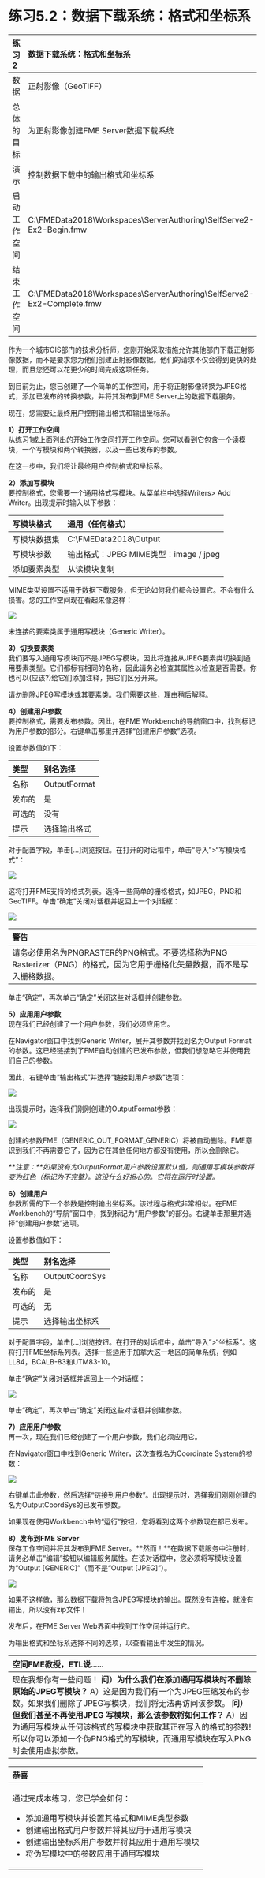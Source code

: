 # 练习5.2：数据下载系统：格式和坐标系

|  练习2 |  数据下载系统：格式和坐标系 |
| :--- | :--- |
| 数据 | 正射影像（GeoTIFF） |
| 总体的目标 | 为正射影像创建FME Server数据下载系统 |
| 演示 | 控制数据下载中的输出格式和坐标系 |
| 启动工作空间 | C:\FMEData2018\Workspaces\ServerAuthoring\SelfServe2-Ex2-Begin.fmw |
| 结束工作空间 | C:\FMEData2018\Workspaces\ServerAuthoring\SelfServe2-Ex2-Complete.fmw |

作为一个城市GIS部门的技术分析师，您刚开始采取措施允许其他部门下载正射影像数据，而不是要求您为他们创建正射影像数据。他们的请求不仅会得到更快的处理，而且您还可以花更少的时间完成这项任务。

到目前为止，您已创建了一个简单的工作空间，用于将正射影像转换为JPEG格式，添加已发布的转换参数，并将其发布到FME Server上的数据下载服务。

现在，您需要让最终用户控制输出格式和输出坐标系。

  
**1）打开工作空间**  
从练习1或上面列出的开始工作空间打开工作空间。您可以看到它包含一个读模块，一个写模块和两个转换器，以及一些已发布的参数。

在这一步中，我们将让最终用户控制格式和坐标系。

  
**2）添加写模块**  
要控制格式，您需要一个通用格式写模块。从菜单栏中选择Writers&gt; Add Writer。出现提示时输入以下参数：

| 写模块格式 | 通用（任何格式） |
| :--- | :--- |
| 写模块数据集 | C:\FMEData2018\Output |
| 写模块参数 | 输出格式：JPEG MIME类型：image / jpeg |
| 添加要素类型 | 从读模块复制 |

MIME类型设置不适用于数据下载服务，但无论如何我们都会设置它。不会有什么损害。您的工作空间现在看起来像这样：

[![](../.gitbook/assets/img5.206.ex2.addedwriter.png)](https://github.com/xuhengxx/FMETraining-1/tree/f1cdae5373cf9425ee2d148732792713c9043d44/ServerAuthoring5SelfServeParameters/Images/Img5.206.Ex2.AddedWriter.png)

未连接的要素类属于通用写模块（Generic Writer）。

  
**3）切换要素类**  
我们要写入通用写模块而不是JPEG写模块，因此将连接从JPEG要素类切换到通用要素类型。它们都标有相同的名称，因此请务必检查其属性以检查是否需要。你也可以\(应该?\)给它们添加注释，把它们区分开来。

请勿删除JPEG写模块或其要素类。我们需要这些，理由稍后解释。

  
**4）创建用户参数**  
要控制格式，需要发布参数。因此，在FME Workbench的导航窗口中，找到标记为用户参数的部分。右键单击那里并选择“创建用户参数”选项。

设置参数值如下：

| 类型 | 别名选择 |
| :--- | :--- |
| 名称 | OutputFormat |
| 发布的 | 是 |
| 可选的 | 没有 |
| 提示 | 选择输出格式 |

对于配置字段，单击\[...\]浏览按钮。在打开的对话框中，单击“导入”&gt;“写模块格式”：

[![](../.gitbook/assets/img5.207.ex2.writerformatsparam.png)](https://github.com/xuhengxx/FMETraining-1/tree/f1cdae5373cf9425ee2d148732792713c9043d44/ServerAuthoring5SelfServeParameters/Images/Img5.207.Ex2.WriterFormatsParam.png)

这将打开FME支持的格式列表。选择一些简单的栅格格式，如JPEG，PNG和GeoTIFF。单击“确定”关闭对话框并返回上一个对话框：

[![](../.gitbook/assets/img5.208.ex2.writerformatsimported.png)](https://github.com/xuhengxx/FMETraining-1/tree/f1cdae5373cf9425ee2d148732792713c9043d44/ServerAuthoring5SelfServeParameters/Images/Img5.208.Ex2.WriterFormatsImported.png)

|  警告 |
| :--- |
|  请务必使用名为PNGRASTER的PNG格式。不要选择称为PNG Rasterizer（PNG）的格式，因为它用于栅格化矢量数据，而不是写入栅格数据。 |

单击“确定”，再次单击“确定”关闭这些对话框并创建参数。

  
**5）应用用户参数**  
现在我们已经创建了一个用户参数，我们必须应用它。

在Navigator窗口中找到Generic Writer，展开其参数并找到名为Output Format的参数。这已经链接到了FME自动创建的已发布参数，但我们想忽略它并使用我们自己的参数。

因此，右键单击“输出格式”并选择“链接到用户参数”选项：

[![](../.gitbook/assets/img5.209.ex2.genericlinkoption.png)](https://github.com/xuhengxx/FMETraining-1/tree/f1cdae5373cf9425ee2d148732792713c9043d44/ServerAuthoring5SelfServeParameters/Images/Img5.209.Ex2.GenericLinkOption.png)

出现提示时，选择我们刚刚创建的OutputFormat参数：

[![](../.gitbook/assets/img5.210.ex2.selectuserparameter.png)](https://github.com/xuhengxx/FMETraining-1/tree/f1cdae5373cf9425ee2d148732792713c9043d44/ServerAuthoring5SelfServeParameters/Images/Img5.210.Ex2.SelectUserParameter.png)

创建的参数FME（GENERIC\_OUT\_FORMAT\_GENERIC）将被自动删除。FME意识到我们不再需要它了，因为它在其他任何地方都没有使用，所以会删除它。

_**注意：**如果没有为OutputFormat用户参数设置默认值，则通用写模块参数将变为红色（标记为不完整）。这没什么好担心的。它将在运行时设置。_

  
**6）创建用户**  
参数所需的下一个参数是控制输出坐标系。该过程与格式非常相似。在FME Workbench的“导航”窗口中，找到标记为“用户参数”的部分。右键单击那里并选择“创建用户参数”选项。

设置参数值如下：

| 类型 | 别名选择 |
| :--- | :--- |
| 名称 | OutputCoordSys |
| 发布的 | 是 |
| 可选的 | 无 |
| 提示 | 选择输出坐标系 |

对于配置字段，单击\[...\]浏览按钮。在打开的对话框中，单击“导入”&gt;“坐标系”。这将打开FME坐标系列表。选择一些适用于加拿大这一地区的简单系统，例如LL84，BCALB-83和UTM83-10。

单击“确定”关闭对话框并返回上一个对话框：

[![](../.gitbook/assets/img5.211.ex2.importedcoordsys.png)](https://github.com/xuhengxx/FMETraining-1/tree/f1cdae5373cf9425ee2d148732792713c9043d44/ServerAuthoring5SelfServeParameters/Images/Img5.211.Ex2.ImportedCoordSys.png)

单击“确定”，再次单击“确定”关闭这些对话框并创建参数。

  
**7）应用用户参数**  
再一次，现在我们已经创建了一个用户参数，我们必须应用它。

在Navigator窗口中找到Generic Writer，这次查找名为Coordinate System的参数：

[![](../.gitbook/assets/img5.212.ex2.genericcoordsysparam.png)](https://github.com/xuhengxx/FMETraining-1/tree/f1cdae5373cf9425ee2d148732792713c9043d44/ServerAuthoring5SelfServeParameters/Images/Img5.212.Ex2.GenericCoordSysParam.png)

右键单击此参数，然后选择“链接到用户参数”。出现提示时，选择我们刚刚创建的名为OutputCoordSys的已发布参数。

如果现在使用Workbench中的“运行”按钮，您将看到这两个参数现在都已发布。

  
**8）发布到FME Server**  
保存工作空间并将其发布到FME Server。**然而！**在数据下载服务中注册时，请务必单击“编辑”按钮以编辑服务属性。在该对话框中，您必须将写模块设置为“Output \[GENERIC\]”（而不是“Output \[JPEG\]”）。

[![](../.gitbook/assets/img5.213.ex2.publishdatadownloadparams.png)](https://github.com/xuhengxx/FMETraining-1/tree/f1cdae5373cf9425ee2d148732792713c9043d44/ServerAuthoring5SelfServeParameters/Images/Img5.213.Ex2.PublishDataDownloadParams.png)

如果不这样做，那么数据下载将包含JPEG写模块的输出。既然没有连接，就没有输出，所以没有zip文件！

发布后，在FME Server Web界面中找到工作空间并运行它。

为输出格式和坐标系选择不同的选项，以查看输出中发生的情况。

|  空间FME教授，ETL说...... |
| :--- |
|  现在我想你有一些问题！  **问）为什么我们在添加通用写模块时不删除原始的JPEG写模块？** A）这是因为我们有一个为JPEG压缩发布的参数。如果我们删除了JPEG写模块，我们将无法再访问该参数。  **问）但我们甚至不再使用JPEG 写模块，那么该参数将如何工作？** A）因为通用写模块从任何该格式的写模块中获取其正在写入的格式的参数!所以你可以添加一个伪PNG格式的写模块，而通用写模块在写入PNG时会使用虚拟参数。 |

<table>
  <thead>
    <tr>
      <th style="text-align:left">恭喜</th>
    </tr>
  </thead>
  <tbody>
    <tr>
      <td style="text-align:left">
        <p>通过完成本练习，您已学会如何：
          <br />
        </p>
        <ul>
          <li>添加通用写模块并设置其格式和MIME类型参数</li>
          <li>创建输出格式用户参数并将其应用于通用写模块</li>
          <li>创建输出坐标系用户参数并将其应用于通用写模块</li>
          <li>将伪写模块中的参数应用于通用写模块</li>
        </ul>
      </td>
    </tr>
  </tbody>
</table>
